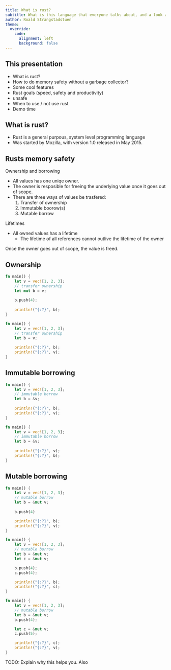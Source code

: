 ```yaml
---
title: What is rust?
subtitle: What is this language that everyone talks about, and a look at some features?
author: Roald Strangstadstuen
theme:
  override:
    code:
      alignment: left
      background: false
---
```

    
This presentation
---

* What is rust?
* How to do memory safety without a garbage collector?
* Some cool features
* Rust goals (speed, safety and productivity)
* unsafe
* When to use / not use rust
* Demo time

<!-- end_slide -->

What is rust?
---

* Rust is a general purpous, system level programming language
* Was started by Mozilla, with version 1.0 released in May 2015.

<!-- end_slide -->
Rusts memory safety
---

Ownership and borrowing

* All values has one uniqe owner.
* The owner is resposible for freeing the underlying value once it goes out of
  scope.
* There are three ways of values be trasfered:
  1. Transfer of ownership
  2. Immutable boorow(s)
  3. Mutable borrow

Lifetimes

* All owned values has a lifetime
  * The lifetime of all references cannot outlive the lifetime of the owner
  
Once the owner goes out of scope, the value is freed.

<!-- end_slide -->

Ownership
---

```rust +exec +line_numbers
fn main() {
    let v = vec![1, 2, 3];
    // transfer ownership
    let mut b = v;
    
    b.push(4);
    
    println!("{:?}", b);
}
```

```rust +exec +line_numbers
fn main() {
    let v = vec![1, 2, 3];
    // transfer ownership
    let b = v;
    
    println!("{:?}", b);
    println!("{:?}", v);
}
```

<!-- end_slide -->

Immutable borrowing
---

```rust +exec +line_numbers
fn main() {
    let v = vec![1, 2, 3];
    // immutable borrow
    let b = &v;
    
    println!("{:?}", b);
    println!("{:?}", v);
}
```

```rust +exec +line_numbers
fn main() {
    let v = vec![1, 2, 3];
    // immutable borrow
    let b = &v;
    
    println!("{:?}", v);
    println!("{:?}", b);
}
```

<!-- end_slide -->

Mutable borrowing
---

```rust +exec +line_numbers
fn main() {
    let v = vec![1, 2, 3];
    // mutable borrow
    let b = &mut v;
    
    b.push(4)

    println!("{:?}", b);
    println!("{:?}", v);
}
```

```rust +exec +line_numbers
fn main() {
    let v = vec![1, 2, 3];
    // mutable borrow
    let b = &mut v;
    let c = &mut v;

    b.push(4);
    c.push(4);

    println!("{:?}", b);
    println!("{:?}", c);
}
```

```rust +exec +line_numbers
fn main() {
    let v = vec![1, 2, 3];
    // mutable borrow
    let b = &mut v;
    b.push(4);

    let c = &mut v;
    c.push(5);

    println!("{:?}", c);
    println!("{:?}", v);
}
```

TODO: Explain why this helps you. Also 
